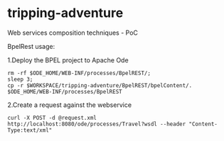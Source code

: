 tripping-adventure
==================

Web services composition techniques - PoC

BpelRest usage:

1.Deploy the BPEL project to Apache Ode
```
rm -rf $ODE_HOME/WEB-INF/processes/BpelREST/;
sleep 3; 
cp -r $WORKSPACE/tripping-adventure/BpelREST/bpelContent/. $ODE_HOME/WEB-INF/processes/BpelREST
```
2.Create a request against the webservice
```
curl -X POST -d @request.xml http://localhost:8080/ode/processes/Travel?wsdl --header "Content-Type:text/xml"
```
